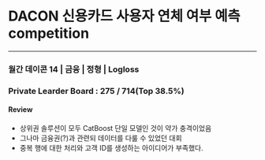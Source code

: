 # DACON 신용카드 사용자 연체 여부  예측 competition
***


### 월간 데이콘 14 | 금융 | 정형 | Logloss

### Private Learder Board : 275 / 714(Top 38.5%)

#### Review
- 상위권 솔루션이 모두 CatBoost 단일 모델인 것이 약가 충격이었음
- 그나마 금융권(?)과 관련되 데이터를 다룰 수 있었던 대회
- 중복 행에 대한 처리와 고객 ID를 생성하는 아이디어가 부족했다.
